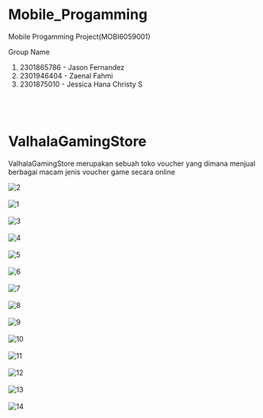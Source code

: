 # Mobile_Progamming
Mobile Progamming Project(MOBI6059001)

Group Name
1. 2301865786 - Jason Fernandez
2. 2301946404 - Zaenal Fahmi
3. 2301875010 - Jessica Hana Christy S  </br> </br> </br> </br>

# ValhalaGamingStore
ValhalaGamingStore merupakan sebuah toko voucher yang dimana menjual berbagai macam jenis voucher game secara online

![2](https://user-images.githubusercontent.com/96428723/150256879-7ba9a5f5-a037-4166-879e-3e9810267683.png) </br> </br>
![1](https://user-images.githubusercontent.com/96428723/150256849-69ec982f-80af-4a60-ab90-f4f903a2fb5d.png) </br> </br>
![3](https://user-images.githubusercontent.com/96428723/150256890-1ca44420-4949-476a-92c5-c86d6457d8fb.png) </br> </br>
![4](https://user-images.githubusercontent.com/96428723/150256909-907fc8bf-3d07-41e9-a89a-ff8167bb5227.png) </br> </br>
![5](https://user-images.githubusercontent.com/96428723/150256934-0ef1eca1-9181-4425-9608-4c07db5bea93.png) </br> </br>
![6](https://user-images.githubusercontent.com/96428723/150256949-4a549f6d-f113-4130-8b1f-ddd6512dfd7a.png) </br> </br>
![7](https://user-images.githubusercontent.com/96428723/150257059-364c76d2-8b80-41d5-a555-8cf9a7030561.png) </br> </br>
![8](https://user-images.githubusercontent.com/96428723/150257080-0e1b154b-3875-4e3f-9667-6d1fed03246b.png) </br> </br>
![9](https://user-images.githubusercontent.com/96428723/150257087-30821b62-6a5c-41cb-98ab-b78468ca8be0.png) </br> </br>
![10](https://user-images.githubusercontent.com/96428723/150257096-a8fb8f32-3532-43ed-b47f-b31fdce7cbfa.png) </br> </br>
![11](https://user-images.githubusercontent.com/96428723/150257101-eba2ddf2-d8fe-42ed-9de9-fcf320527ee7.png) </br> </br>
![12](https://user-images.githubusercontent.com/96428723/150257110-aef11dcb-240e-441e-8370-232da47a732d.png) </br> </br>
![13](https://user-images.githubusercontent.com/96428723/150257165-39ffde88-57ff-4666-99b4-5737573f1dcc.png) </br> </br>
![14](https://user-images.githubusercontent.com/96428723/150257149-88adca56-c221-4537-9344-0b11858177a5.png) </br> </br>
